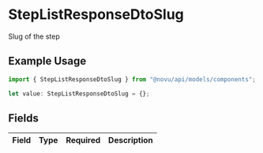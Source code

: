 # StepListResponseDtoSlug

Slug of the step

## Example Usage

```typescript
import { StepListResponseDtoSlug } from "@novu/api/models/components";

let value: StepListResponseDtoSlug = {};
```

## Fields

| Field       | Type        | Required    | Description |
| ----------- | ----------- | ----------- | ----------- |